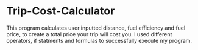 # Trip-Cost-Calculator
This program calculates user inputted distance, fuel efficiency and fuel price, to create a total price your trip will cost you. I used different operators, if statments and formulas to successfully execute my program.
